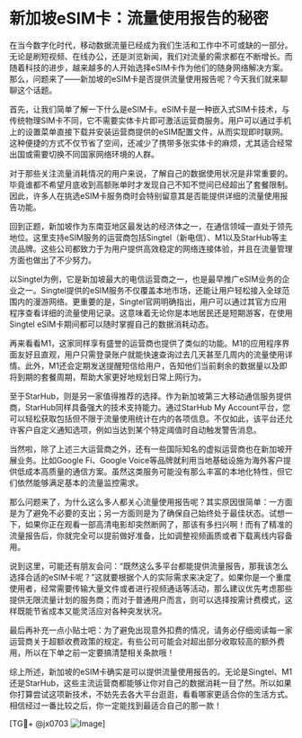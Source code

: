 # 新加坡eSIM卡：流量使用报告的秘密

在当今数字化时代，移动数据流量已经成为我们生活和工作中不可或缺的一部分。无论是刷短视频、在线办公，还是浏览新闻，我们对流量的需求都在不断增长。而随着科技的进步，越来越多的人开始选择eSIM卡作为他们的随身网络解决方案。那么，问题来了——新加坡的eSIM卡是否提供流量使用报告呢？今天我们就来聊聊这个话题。

首先，让我们简单了解一下什么是eSIM卡。eSIM卡是一种嵌入式SIM卡技术，与传统物理SIM卡不同，它不需要实体卡片即可激活运营商服务。用户可以通过手机上的设置菜单直接下载并安装运营商提供的eSIM配置文件，从而实现即时联网。这种便捷的方式不仅节省了空间，还减少了携带多张实体卡的麻烦，尤其适合经常出国或需要切换不同国家网络环境的人群。

对于那些关注流量消耗情况的用户来说，了解自己的数据使用状况是非常重要的。毕竟谁都不希望月底收到高额账单时才发现自己不知不觉间已经超出了套餐限制。因此，许多人在挑选eSIM卡服务商时会特别留意其是否能提供详细的流量使用报告功能。

回到正题，新加坡作为东南亚地区最发达的经济体之一，在通信领域一直处于领先地位。这里支持eSIM服务的运营商包括Singtel（新电信）、M1以及StarHub等主流品牌。这些公司都致力于为用户提供高效稳定的网络连接体验，并且在流量管理方面也做出了不少努力。

以Singtel为例，它是新加坡最大的电信运营商之一，也是最早推广eSIM业务的企业之一。Singtel提供的eSIM服务不仅覆盖本地市场，还能让用户轻松接入全球范围内的漫游网络。更重要的是，Singtel官网明确指出，用户可以通过其官方应用程序查看详细的流量使用记录。这意味着无论你是本地居民还是短期游客，在使用Singtel eSIM卡期间都可以随时掌握自己的数据消耗动态。

再来看看M1，这家同样享有盛誉的运营商也提供了类似的功能。M1的应用程序界面友好且直观，用户只需登录账户就能快速查询过去几天甚至几周内的流量使用详情。此外，M1还会定期发送提醒短信给用户，告知他们当前剩余的数据量以及即将到期的套餐周期，帮助大家更好地规划日常上网行为。

至于StarHub，则是另一家值得推荐的选择。作为新加坡第三大移动通信服务提供商，StarHub同样具备强大的技术支持能力。通过StarHub My Account平台，您可以轻松获取包括但不限于流量使用统计在内的各项信息。不仅如此，该平台还允许客户自定义通知选项，例如当达到某个特定阈值时自动触发警告消息。

当然啦，除了上述三大运营商之外，还有一些国际知名的虚拟运营商也在新加坡开展业务。比如Google Fi、Google Voice等品牌就利用当地基础设施为海外客户提供低成本高质量的通信方案。虽然这类服务可能没有那么丰富的本地化特性，但它们依然能够满足基本的流量监控需求。

那么问题来了，为什么这么多人都关心流量使用报告呢？其实原因很简单：一方面是为了避免不必要的支出；另一方面则是为了确保自己始终处于最佳状态。试想一下，如果你正在观看一部高清电影却突然断网了，那该有多扫兴啊！而有了精准的流量报告后，你就完全可以提前做好准备，比如调整视频画质或者下载离线内容备用。

说到这里，可能还有朋友会问：“既然这么多平台都能提供流量报告，那我该怎么选择合适的eSIM卡呢？”这就要根据个人的实际需求来决定了。如果你是一个重度使用者，经常需要传输大量文件或者进行视频通话等活动，那么建议优先考虑那些提供无限流量计划的服务商；而对于普通用户而言，则可以选择按需计费模式，这样既能节省成本又能灵活应对各种突发状况。

最后再补充一点小贴士吧：为了避免出现意外扣费的情况，请务必仔细阅读每一家运营商关于超额收费政策的规定。有些公司可能会对超出部分收取较高的额外费用，所以在下单之前一定要搞清楚相关条款哦！

综上所述，新加坡的eSIM卡确实是可以提供流量使用报告的。无论是Singtel、M1还是StarHub，这些主流运营商都能够让你对自己的数据消耗一目了然。所以如果你打算尝试这项新技术，不妨先去各大平台逛逛，看看哪家更适合你的生活方式。相信经过一番比较之后，你一定能找到最适合自己的那一款！

[TG💪+ @jx0703 ![Image](https://github.com/user-attachments/assets/dbca1d08-cadb-493c-b0ec-ad6f7a83f270)]